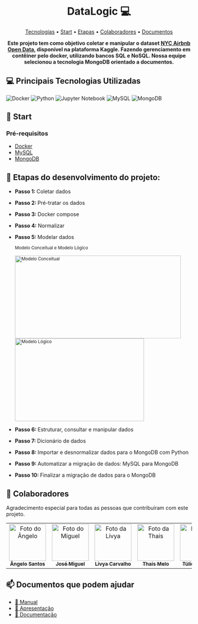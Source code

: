 <h1 align="center" style="font-weight: bold;">DataLogic 💻</h1>

<!-- Menu -->
<p align="center">
 <a href="#tech">Tecnologias</a> • 
 <a href="#start">Start</a> • 
  <a href="#steps">Etapas</a> •
 <a href="#colab">Colaboradores</a> •
 <a href="#docs">Documentos</a>
</p>


<!-- Resumo -->
<p align="center">
    <b>Este projeto tem como objetivo coletar e manipular o dataset <a href="https://www.kaggle.com/datasets/dgomonov/new-york-city-airbnb-open-data">NYC Airbnb Open Data</a>, disponível
      na plataforma Kaggle. Fazendo gerenciamento em contêiner pelo docker, utilizando bancos SQL e NoSQL. Nossa equipe selecionou a tecnologia MongoDB orientado a documentos.</b>
</p>


<h2 id="tech">💻 Principais Tecnologias Utilizadas</h2>

  ![Docker](https://img.shields.io/badge/docker-%230db7ed.svg?style=for-the-badge&logo=docker&logoColor=white)
  ![Python](https://img.shields.io/badge/python-3670A0?style=for-the-badge&logo=python&logoColor=ffdd54)
  ![Jupyter Notebook](https://img.shields.io/badge/jupyter-%23FA0F00.svg?style=for-the-badge&logo=jupyter&logoColor=white)
  ![MySQL](https://img.shields.io/badge/mysql-4479A1.svg?style=for-the-badge&logo=mysql&logoColor=white)
  ![MongoDB](https://img.shields.io/badge/MongoDB-%234ea94b.svg?style=for-the-badge&logo=mongodb&logoColor=white)
  

<h2 id="start">🚀 Start</h2>
 <h3>Pré-requisitos</h3>

- [Docker](#)
- [MySQL](#)
- [MongoDB](#)


<h2 id="steps">👣 Etapas do desenvolvimento do projeto:</h2>

- <b>Passo 1: </b>Coletar dados
- <b>Passo 2: </b>Pré-tratar os dados
- <b>Passo 3: </b>Docker compose
- <b>Passo 4: </b>Normalizar
- <b>Passo 5: </b>Modelar dados
  <!-- Imagens dos modelos -->
  <sub>Modelo Conceitual e Modelo Lógico</sub>
   <div style="display: flex; border-radius: 5rem;">
     <sub><img src="https://github.com/TulioMendesDev/DataLogic/blob/main/ModeloConceitual.jpg" height="225" width="450" alt="Modelo Conceitual">
     
     <img src="https://github.com/TulioMendesDev/DataLogic/blob/main/ModeloLogico.jpg" height="225" width="350" alt="Modelo Lógico">
   </div>
- <b>Passo 6: </b>Estruturar, consultar e manipular dados
- <b>Passo 7: </b>Dicionário de dados
- <b>Passo 8: </b>Importar e desnormalizar dados para o MongoDB com Python
- <b>Passo 9: </b>Automatizar a migração de dados: MySQL para MongoDB
- <b>Passo 10: </b>Finalizar a migração de dados para o MongoDB


<h2 id="colab">🤝 Colaboradores</h2>

Agradecimento especial para todas as pessoas que contribuíram com este projeto.

<!-- Fotos autores -->
<table>
  <tr>
   <td align="center">
      <a href="https://github.com/AngeloRafaelbr">
        <img src="https://avatars.githubusercontent.com/u/147670666?v=4" width="100px;" alt="Foto do Ângelo"/><br>
        <sub>
          <b>Ângelo Santos</b>
        </sub>
      </a>
    </td>

   <td align="center">
      <a href="https://github.com/miguelxl123">
        <img src="https://avatars.githubusercontent.com/u/69727910?v=4" width="100px;" alt="Foto do Miguel"/><br>
        <sub>
          <b>José Miguel</b>
        </sub>
      </a>
    </td>
   
   <td align="center">
      <a href="https://github.com/livyagdc">
        <img src="https://avatars.githubusercontent.com/u/144238732?v=4" width="100px;" alt="Foto da Livya"/><br>
        <sub>
          <b>Livya Carvalho</b>
        </sub>
      </a>
    </td>
   
   <td align="center">
      <a href="https://github.com/THAISHRM">
        <img src="https://avatars.githubusercontent.com/u/144055463?v=4" width="100px;" alt="Foto da Thais"/><br>
        <sub>
          <b>Thais Melo</b>
        </sub>
      </a>
   </td>
    
   <td align="center">
      <a href="https://github.com/TulioMendesDev">
        <img src="https://avatars.githubusercontent.com/u/167912036?v=4" width="100px;" alt="Foto do Túlio"/><br>
        <sub>
          <b>Túlio Mendes</b>
        </sub>
      </a>
   </td>
    
  </tr>
</table>


<h2 id="docs">📫 Documentos que podem ajudar</h2>

 - [📝 Manual](https://github.com/TulioMendesDev/DataLogic/blob/main/Manual_DataLogic_Airbnb_compressed.pdf)
 - [📝 Apresentação](https://github.com/TulioMendesDev/DataLogic/blob/main/Apresentacao_DataLogic_Airbnb_pdf.pdf)
 - [📝 Documentação](https://github.com/TulioMendesDev/DataLogic/blob/main/Documento_DataLogic_Airbnb.pdf)

 
